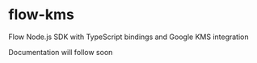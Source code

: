 # flow-kms
Flow Node.js SDK with TypeScript bindings and Google KMS integration

Documentation will follow soon